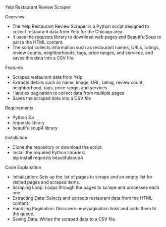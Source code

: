 Yelp Restaurant Review Scraper

Overview
- The Yelp Restaurant Review Scraper is a Python script designed to collect restaurant data from Yelp for the Chicago area. 
- It uses the requests library to download web pages and BeautifulSoup to parse the HTML content. 
- The script collects information such as restaurant names, URLs, ratings, review counts, neighborhoods, tags, price ranges, and services, and saves this data into a CSV file.

Features
- Scrapes restaurant data from Yelp
- Extracts details such as name, image, URL, rating, review count, neighborhood, tags, price range, and services
- Handles pagination to collect data from multiple pages
- Saves the scraped data into a CSV file

Requirements
- Python 3.x
- requests library
- beautifulsoup4 library

Installation
- Clone the repository or download the script.
- Install the required Python libraries:  
  pip install requests beautifulsoup4


Code Explanation
- Initialization: Sets up the list of pages to scrape and an empty list for visited pages and scraped items.
- Scraping Loop: Loops through the pages to scrape and processes each one.
- Extracting Data: Selects and extracts restaurant data from the HTML content.
- Handling Pagination: Discovers new pagination links and adds them to the queue.
- Saving Data: Writes the scraped data to a CSV file.


